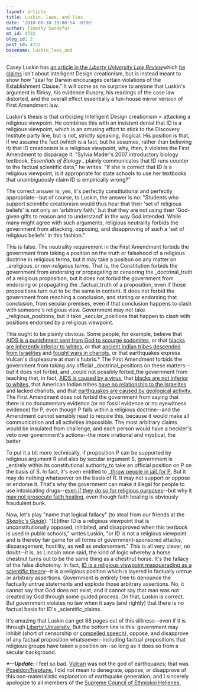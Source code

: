 ```yaml
---
layout: article
title: Luskin, laws, and lies
date: '2010-08-10 19:00:54 -0700'
author: Timothy Sandefur
mt_id: 4722
blog_id: 2
post_id: 4722
basename: luskin_laws_and
---
```

Casey Luskin has [an article in the _Liberty University Law Review_](http://www.discovery.org/scripts/viewDB/filesDB-download.php?command=download&amp;id=6841)which [he claims](http://www.discovery.org/a/15161) isn't about Intelligent Design creationism, but is instead meant to show how "zeal for Darwin encourages certain violations of the Establishment Clause." It will come as no surprise to anyone that Luskin's argument is flimsy, his evidence illusory, his readings of the case law distorted, and the overall effect essentially a fun-house mirror version of First Amendment law.

Luskin's thesis is that criticizing Intelligent Design creationism = attacking a religious viewpoint.  He combines this with an insistent denial that ID is a religious viewpoint, which is an amusing effort to stick to the Discovery Institute party line, but is not, strictly speaking, illogical. His position is that, if we assume the fact (which is a fact, but he assumes, rather than believing it) that ID creationism is a religious viewpoint, why, then, it violates the First Amendment to disparage it: "Sylvia Mader's 2007 introductory biology textbook, _Essentials of Biology_...plainly communicates that ID runs counter to the factual scientific data," he writes. "If she is correct that ID _is_ a religious viewpoint, is it appropriate for state schools to use her textbooks that unambiguously claim ID is empirically wrong?"

The correct answer is, yes, it's perfectly constitutional and perfectly appropriate--but of course, to Luskin, the answer is no: "Students who support scientific creationism would thus hear that their 'set of religious beliefs' is not only an 'arbitrary faith,' but that they are not using their 'God-given gifts to reason and to understand' in the way God intended. While many might agree with such arguments, religious neutrality forbids the government from attacking, opposing, and disapproving of such a 'set of religious beliefs' in this fashion."

This is false. The neutrality requirement in the First Amendment forbids the government from taking a position on the truth or falsehood of a religious doctrine in religious terms, but it may take a position on any matter on _areligious_or _non-religious terms_. That is, the Constitution forbids the government from endorsing or propagating or censoring the _doctrinal_truth of a religious proposition, but it does not forbid the government from endorsing or propagating the _factual_truth of a proposition, even if those propositions turn out to be the same in content. It does not forbid the government from reaching a conclusion, and stating or endorsing that conclusion, from secular premises, even if that conclusion happens to clash with someone's religious view. Government may not take _religious_positions, but it take _secular_positions that happen to clash with positions endorsed by a religious viewpoint.

This ought to be plainly obvious. Some people, for example, believe that [AIDS is a punishment sent from God to scourge sodomites](http://www.ima.org.za/publications/AIDS.pdf), or that [blacks are inherently inferior to whites,](http://www.religioustolerance.org/wcotc3.htm) or that [ancient Indian tribes descended from Israelites](http://www.examiner.com/x-2357-LDS-Church-Examiner~y2010m3d18-LDS-mythology-Native-Americans-descended-from-a-tribe-of-Israel) and [fought wars in chariots,](http://en.wikipedia.org/wiki/Archaeology_and_the_Book_of_Mormon#Chariots_or_wheeled_vehicles) or that earthquakes express Vulcan's displeasure at man's hubris.\* The First Amendment forbids the government from taking any official _doctrinal_positions on these matters--but it does not forbid, and _could not possibly forbid_the government from teaching that, in fact, [AIDS is caused by a virus,](http://www.niaid.nih.gov/topics/HIVAIDS/Understanding/howHIVCausesAIDS/HIVcausesAIDS.htm) that [blacks are not inferior to whites,](http://www.nps.gov/revwar/unfinished_revolution/01_all_men_are_created_equal.html) that American Indian tribes [have no relationship to the Israelites](http://www.examiner.com/x-2357-LDS-Church-Examiner~y2010m3d18-LDS-mythology-Native-Americans-descended-from-a-tribe-of-Israel) and lacked chariots, and that [earthquakes are caused by geological activity.](http://www.soest.hawaii.edu/GG/ASK/earthquakes.html) The First Amendment does not forbid the government from saying that there is no documentary evidence (or no fossil evidence or no eyewitness evidence) for P, even though P falls within a religious doctrine--and the Amendment cannot sensibly read to require this, because it would make all communication and all activities impossible. The most arbitrary claims would be insulated from challenge, and each person would have a heckler's veto over government's actions--the more irrational and mystical, the better.

To put it a bit more technically, if proposition P can be supported by religious argument R and also by secular argument S, government is _entirely within its constitutional authority_to take an official position on P on the basis of S. In fact, it's even entitled to [_throw people in jail_for P.](http://en.wikipedia.org/wiki/Warren_Jeffs) But it may do nothing whatsoever on the basis of R. It may not support or oppose or endorse it. That's why the government can make it illegal for people to use intoxicating drugs--[even if they do so for religious purposes](http://en.wikipedia.org/wiki/Employment_Division_v._Smith)--but why it [may not prosecute faith healing,](http://en.wikipedia.org/wiki/United_States_v._Ballard) even though faith healing is obviously fraudulent bunk.

Now, let's play "name that logical fallacy" (to steal from our friends at the [_Skeptic's Guide_](http://www.theskepticsguide.org/)): "\[E\]ither ID is a religious viewpoint that is unconstitutionally opposed, inhibited, and disapproved when this textbook is used in public schools," writes Luskin, "or ID is not a religious viewpoint and is thereby fair game for all forms of government-sponsored attacks, disparagement, hostility, as well as endorsement." This is all very clever, no doubt--it is, as Lincoln once said, the kind of logic whereby a horse chestnut turns out to be the same thing as a chestnut horse. It's the fallacy of the false dichotomy. In fact, [ID is a religious viewpoint masquerading as a scientific theory](http://www.creationismstrojanhorse.com)--it is a religious position which is layered in factually untrue or arbitrary assertions. Government is entirely free to denounce the factually untrue statements and explode those arbitrary assertions. No, it cannot say that God does not exist, and it cannot say that man was not created by God through some guided process. On that, Luskin is correct. But government violates no law when it says (and rightly) that there is no factual basis for ID's _scientific_claims. 

It's amazing that Luskin can get 88 pages out of this silliness--even if it is through [Liberty University.](http://www.youtube.com/watch?v=yx3XmlR7XKA&amp;feature=related) But the bottom line is this: government may inhibit (short of censorship or [compelled speech](http://www.law.umkc.edu/faculty/projects/ftrials/conlaw/compelledspeech.htm)), oppose, and disapprove of any factual proposition whatsoever--including factual propositions that religious groups have taken a position on--so long as it does so from a secular background.

_**\*--Update:**_ I feel so bad. [Vulcan](http://en.wikipedia.org/wiki/Vulcan_(mythology)) was not the god of earthquakes; that was [Poseidon/Neptune.](http://en.wikipedia.org/wiki/Poseidon) I did not mean to denegrate, oppose, or disapprove of this non-materialistic explanation of earthquake generation, and I sincerely apologize to all members of the [Supreme Council of Ethniokoi Hellenes.](http://en.wikipedia.org/wiki/Supreme_Council_of_Ethnikoi_Hellenes)
